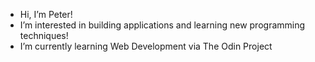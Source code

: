 - Hi, I’m Peter!
- I’m interested in building applications and learning new programming techniques!
- I’m currently learning Web Development via The Odin Project

<!---
senorrice/senorrice is a ✨ special ✨ repository because its `README.md` (this file) appears on your GitHub profile.
You can click the Preview link to take a look at your changes.
--->
